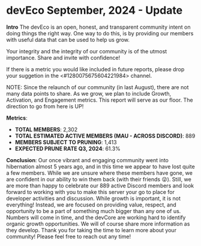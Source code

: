 # devEco September, 2024 - Update

**Intro**
The devEco is an open, honest, and transparent community intent on doing things the right way. One way to do this, is by providing our members with useful data that can be used to help us grow. 

Your integrity and the integrity of our community is of the utmost importance. Share and invite with confidence!

If there is a metric you would like included in future reports, please drop your suggetion in the <#1280075675604221984> channel.

NOTE: Since the relaunch of our community (in last August), there are not many data points to share. As we grow, we plan to include Growth, Activation, and Engagement metrics. This report will serve as our floor. The direction to go from here is UP!

**Metrics**:
- **TOTAL MEMBERS**: 2,302
- **TOTAL ESTIMATED ACTIVE MEMBERS (MAU - ACROSS DISCORD)**: 889
- **MEMBERS SUBJECT TO PRUNING**: 1,413
-  **EXPECTED PRUNE RATE Q3, 2024**: 61.3%

**Conclusion**:
Our once vibrant and engaging community went into hibernation almost 5 years ago, and in this time we appear to have lost quite a few members. While we are unsure where these members have gone, we are confident in our ability to win them back (with their friends :stuck_out_tongue_winking_eye:). Still, we are more than happy to celebrate our 889 active Discord members and look forward to working with you to make this server your go to place for developer activities and discussion. While growth is important, it is not everything! Instead, we are focused on providing value, respect, and opportunity to be a part of something much bigger than any one of us. Numbers will come in time, and the devCore are working hard to identify organic growth opportunities. We will of course share more information as they develop. Thank you for taking the time to learn more about your community! Please feel free to reach out any time!
